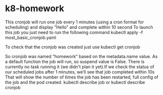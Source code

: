 # k8-homework

This cronjob will run one job every 1 minutes (using a cron format for scheduling) and display “Hello” and complete within 10 second 
To launch this job you just need to run the following command 
kubectl apply -f most_basic_cronjob.yaml

To check that the cronjob was created just use
kubectl get cronjob

So cronjob was named “homework” based on the metadata.name value. As a default function the job will run, so suspend value is False. There is currently no task running it (we didn’t plan it yet).If we check the status of our scheduled jobs after 1 minutes,  we’ll see that job completed within 10s 
That will show the number of times the job has been restarted, full config of the job and the pod created.
kubectl describe job or kubectl describe cronjob

